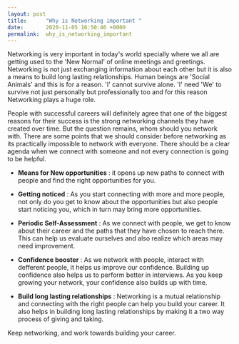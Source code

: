 ```yaml
---
layout: post
title:      "Why is Networking important "
date:       2020-11-05 16:50:46 +0000
permalink:  why_is_networking_important
---
```



Networking is very important in today's world specially where we all are getting used to the 'New Normal' of online meetings and greetings. Networking is not just exchanging information about each other but it is also a means to build long lasting relationships. Human beings are 'Social Animals' and this is for a reason. 'I' cannot survive alone. 'I' need 'We' to survive not just personally but professionally too and for this reason Networking plays a huge role.

People with successful careers will definitely agree that one of the biggest reasons for their success is the strong networking channels they have created over time. But the question remains, whom should you network with. There are some points that we should consider before networking as its practically impossible to network with everyone. There should be a clear agenda when we connect with someone and not every connection is going to be helpful.

 - **Means for New opportunities** : it opens up new paths to connect with people and find the right opportunities for you.

 - **Getting noticed** : As you start connecting with more and more people, not only do you get to know about the opportunities but also people start noticing you, which in turn may bring more opportunities.

 - **Periodic Self-Assessment** : As we connect with people, we get to know about their career and the paths that they have chosen to reach there. This can help us evaluate ourselves and also realize which areas may need improvement.

- **Confidence booster** : As we network with people, interact with defferent people, it helps us improve our confidence. Building up confidence also helps us to perform better in interviews. As you keep growing your network, your confidence also builds up with time.

- **Build long lasting relationships** : Networking is a mutual relationship and connecting with the right people can help you build your career. It also helps in building long lasting relationships by making it a two way process of giving and taking.

Keep networking, and work towards building your career.
